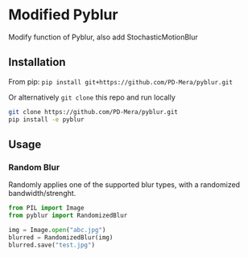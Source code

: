 # Modified Pyblur

Modify function of Pyblur, also add StochasticMotionBlur

## Installation

From pip: `pip install git+https://github.com/PD-Mera/pyblur.git`

Or alternatively `git clone` this repo and run locally

``` bash
git clone https://github.com/PD-Mera/pyblur.git
pip install -e pyblur
```

## Usage

### Random Blur
Randomly applies one of the supported blur types, with a randomized bandwidth/strenght.

``` python
from PIL import Image
from pyblur import RandomizedBlur

img = Image.open("abc.jpg")
blurred = RandomizedBlur(img)
blurred.save("test.jpg")
```
	